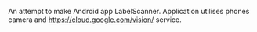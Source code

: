 An attempt to make Android app LabelScanner. Application utilises phones camera and https://cloud.google.com/vision/ service.
